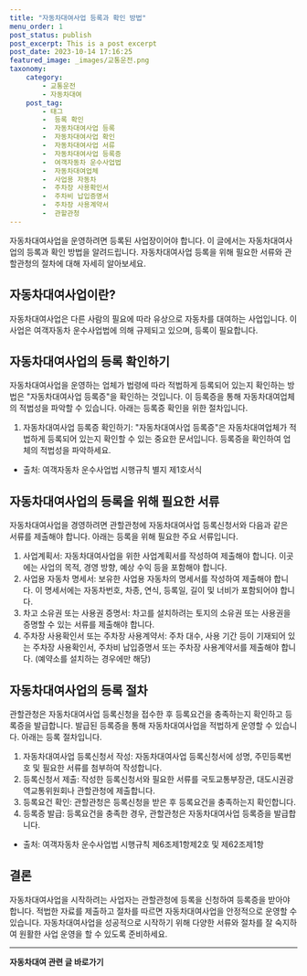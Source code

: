 ```yaml
---
title: "자동차대여사업 등록과 확인 방법"
menu_order: 1
post_status: publish
post_excerpt: This is a post excerpt
post_date: 2023-10-14 17:16:25
featured_image: _images/교통운전.png
taxonomy:
    category:
        - 교통운전
        - 자동차대여
    post_tag:
        - 태그
        -  등록 확인
        -  자동차대여사업 등록
        -  자동차대여사업 확인
        -  자동차대여사업 서류
        -  자동차대여사업 등록증
        -  여객자동차 운수사업법
        -  자동차대여업체
        -  사업용 자동차
        -  주차장 사용확인서
        -  주차비 납입증명서
        -  주차장 사용계약서
        -  관할관청
---
```



자동차대여사업을 운영하려면 등록된 사업장이어야 합니다. 이 글에서는 자동차대여사업의 등록과 확인 방법을 알려드립니다. 자동차대여사업 등록을 위해 필요한 서류와 관할관청의 절차에 대해 자세히 알아보세요.

## 자동차대여사업이란?

자동차대여사업은 다른 사람의 필요에 따라 유상으로 자동차를 대여하는 사업입니다. 이 사업은 여객자동차 운수사업법에 의해 규제되고 있으며, 등록이 필요합니다.

## 자동차대여사업의 등록 확인하기

자동차대여사업을 운영하는 업체가 법령에 따라 적법하게 등록되어 있는지 확인하는 방법은 "자동차대여사업 등록증"을 확인하는 것입니다. 이 등록증을 통해 자동차대여업체의 적법성을 파악할 수 있습니다. 아래는 등록증 확인을 위한 절차입니다.

1. 자동차대여사업 등록증 확인하기: "자동차대여사업 등록증"은 자동차대여업체가 적법하게 등록되어 있는지 확인할 수 있는 중요한 문서입니다. 등록증을 확인하여 업체의 적법성을 파악하세요.

- 출처: 여객자동차 운수사업법 시행규칙 별지 제1호서식

## 자동차대여사업의 등록을 위해 필요한 서류

자동차대여사업을 경영하려면 관할관청에 자동차대여사업 등록신청서와 다음과 같은 서류를 제출해야 합니다. 아래는 등록을 위해 필요한 주요 서류입니다.

1. 사업계획서: 자동차대여사업을 위한 사업계획서를 작성하여 제출해야 합니다. 이곳에는 사업의 목적, 경영 방향, 예상 수익 등을 포함해야 합니다.
2. 사업용 자동차 명세서: 보유한 사업용 자동차의 명세서를 작성하여 제출해야 합니다. 이 명세서에는 자동차번호, 차종, 연식, 등록일, 길이 및 너비가 포함되어야 합니다.
3. 차고 소유권 또는 사용권 증명서: 차고를 설치하려는 토지의 소유권 또는 사용권을 증명할 수 있는 서류를 제출해야 합니다.
4. 주차장 사용확인서 또는 주차장 사용계약서: 주차 대수, 사용 기간 등이 기재되어 있는 주차장 사용확인서, 주차비 납입증명서 또는 주차장 사용계약서를 제출해야 합니다. (예약소를 설치하는 경우에만 해당)

## 자동차대여사업의 등록 절차

관할관청은 자동차대여사업 등록신청을 접수한 후 등록요건을 충족하는지 확인하고 등록증을 발급합니다. 발급된 등록증을 통해 자동차대여사업을 적법하게 운영할 수 있습니다. 아래는 등록 절차입니다.

1. 자동차대여사업 등록신청서 작성: 자동차대여사업 등록신청서에 성명, 주민등록번호 및 필요한 서류를 첨부하여 작성합니다.
2. 등록신청서 제출: 작성한 등록신청서와 필요한 서류를 국토교통부장관, 대도시권광역교통위원회나 관할관청에 제출합니다.
3. 등록요건 확인: 관할관청은 등록신청을 받은 후 등록요건을 충족하는지 확인합니다.
4. 등록증 발급: 등록요건을 충족한 경우, 관할관청은 자동차대여사업 등록증을 발급합니다.

- 출처: 여객자동차 운수사업법 시행규칙 제6조제1항제2호 및 제62조제1항

## 결론

자동차대여사업을 시작하려는 사업자는 관할관청에 등록을 신청하여 등록증을 받아야 합니다. 적법한 자료를 제출하고 절차를 따르면 자동차대여사업을 안정적으로 운영할 수 있습니다. 자동차대여사업을 성공적으로 시작하기 위해 다양한 서류와 절차를 잘 숙지하여 원활한 사업 운영을 할 수 있도록 준비하세요.




<!-- wp:separator -->
<hr class="wp-block-separator has-alpha-channel-opacity"/>
<!-- /wp:separator -->

<!-- wp:group {"backgroundColor":"base","layout":{"type":"constrained"}} -->
<div class="wp-block-group has-base-background-color has-background"><!-- wp:paragraph {"align":"center","fontSize":"large"} -->
<p class="has-text-align-center has-large-font-size"><strong>자동차대여 관련 글 바로가기</strong></p>
<!-- /wp:paragraph -->


<!-- wp:latest-posts
{"categories":[{"id":1513,"count":19,"description":"","link":"https://uknowlaw.com/category/%ec%9e%90%eb%8f%99%ec%b0%a8%eb%8c%80%ec%97%ac/","name":"자동차대여","slug":"자동차대여","taxonomy":"category","parent":0,"meta":[],"_links":{"self":[{"href":"https://uknowlaw.com/wp-json/wp/v2/categories/1513"}],"collection":[{"href":"https://uknowlaw.com/wp-json/wp/v2/categories"}],"about":[{"href":"https://uknowlaw.com/wp-json/wp/v2/taxonomies/category"}],"wp:post_type":[{"href":"https://uknowlaw.com/wp-json/wp/v2/posts?categories=1513"}],"curies":[{"name":"wp","href":"https://api.w.org/{rel}","templated":true}]}}],"postsToShow":100,"excerptLength":28,"postLayout":"grid","columns":2,"featuredImageAlign":"left","featuredImageSizeSlug":"large","fontSize":"medium"} /--></div>
<!-- /wp:group -->